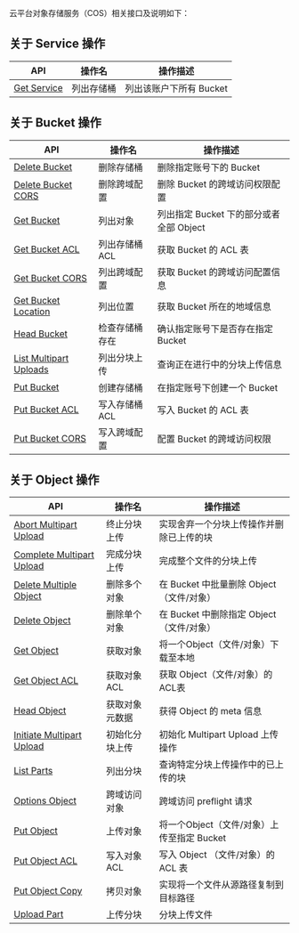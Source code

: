 云平台对象存储服务（COS）相关接口及说明如下：

## 关于 Service 操作
| API                                      | 操作名   | 操作描述            |
| ---------------------------------------- | ----- | --------------- |
| [Get Service](/document/product/436/8291) | 列出存储桶 | 列出该账户下所有 Bucket |

## 关于 Bucket 操作

| API                                      | 操作名       | 操作描述                        |
| ---------------------------------------- | --------- | --------------------------- |
| [Delete Bucket](/document/product/436/7732) | 删除存储桶     | 删除指定账号下的 Bucket             |
| [Delete Bucket CORS](/document/product/436/8283) | 删除跨域配置    | 删除 Bucket 的跨域访问权限配置         |
| [Get Bucket](/document/product/436/7734) | 列出对象      | 列出指定 Bucket 下的部分或者全部 Object |
| [Get Bucket ACL](/document/product/436/7733) | 列出存储桶 ACL | 获取 Bucket 的 ACL 表           |
| [Get Bucket CORS](/document/product/436/8274) | 列出跨域配置    | 获取 Bucket 的跨域访问配置信息         |
| [Get Bucket Location](/document/product/436/8275) | 列出位置      | 获取 Bucket 所在的地域信息           |
| [Head Bucket](/document/product/436/7735) | 检查存储桶存在   | 确认指定账号下是否存在指定 Bucket        |
| [List Multipart Uploads](/document/product/436/7736) | 列出分块上传    | 查询正在进行中的分块上传信息              |
| [Put Bucket](/document/product/436/7738) | 创建存储桶     | 在指定账号下创建一个 Bucket           |
| [Put Bucket ACL ](/document/product/436/7737) | 写入存储桶 ACL | 写入 Bucket 的 ACL 表           |
| [Put Bucket CORS](/document/product/436/8279) | 写入跨域配置    | 配置 Bucket 的跨域访问权限           |

## 关于 Object 操作

| API                                      | 操作名      | 操作描述                                 |
| ---------------------------------------- | -------- | ------------------------------------ |
| [Abort Multipart Upload](/document/product/436/7740) | 终止分块上传   | 实现舍弃一个分块上传操作并删除已上传的块                 |
| [Complete Multipart Upload](/document/product/436/7742) | 完成分块上传   | 完成整个文件的分块上传                          |
| [Delete Multiple Object](/document/product/436/8289) | 删除多个对象   | 在 Bucket 中批量删除 Object （文件/对象）        |
| [Delete Object](/document/product/436/7743) | 删除单个对象   | 在 Bucket 中删除指定 Object （文件/对象）        |
| [Get Object](/document/product/436/7753) | 获取对象     | 将一个Object（文件/对象）下载至本地                |
| [Get Object ACL](/document/product/436/7744) | 获取对象 ACL | 获取 Object（文件/对象）的ACL表                |
| [Head Object](/document/product/436/7745) | 获取对象元数据  | 获得 Object 的 meta 信息                  |
| [Initiate Multipart Upload](/document/product/436/7746) | 初始化分块上传  | 初始化 Multipart Upload 上传操作            |
| [List Parts](/document/product/436/7747) | 列出分块     | 查询特定分块上传操作中的已上传的块                    |
| [Options Object](/document/product/436/8288) | 跨域访问对象   | 跨域访问 preflight 请求                    |
| [Put Object](/document/product/436/7749) | 上传对象     | 将一个Object（文件/对象）上传至指定 Bucket         |
| [Put Object ACL](/document/product/436/7748) | 写入对象 ACL | 写入 Object （文件/对象）的 ACL 表             |
| [Put Object Copy](/document/product/436/10881) | 拷贝对象     | 实现将一个文件从源路径复制到目标路径                   |
| [Upload Part](/document/product/436/7750) | 上传分块     | 分块上传文件                               |
